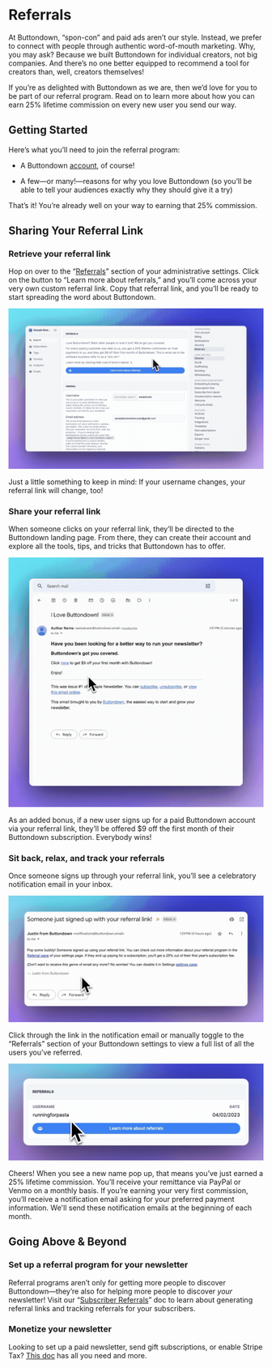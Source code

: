 ﻿# Referrals

At Buttondown, “spon-con” and paid ads aren’t our style. Instead, we prefer to connect with people through authentic word-of-mouth marketing. Why, you may ask? Because we built Buttondown for individual creators, not big companies. And there’s no one better equipped to recommend a tool for creators than, well, creators themselves!

If you’re as delighted with Buttondown as we are, then we’d love for you to be part of our referral program. Read on to learn more about how you can earn 25% lifetime commission on every new user you send our way.


## Getting Started

Here’s what you’ll need to join the referral program:

-   A Buttondown [account](https://buttondown.email/register), of course!
    
-   A few—or many!—reasons for why you love Buttondown (so you’ll be able to tell your audiences exactly why they should give it a try)

That’s it! You’re already well on your way to earning that 25% commission.


## Sharing Your Referral Link

### Retrieve your referral link

Hop on over to the “[Referrals](https://buttondown.email/settings#referrals)” section of your administrative settings. Click on the button to “Learn more about referrals,” and you’ll come across your very own custom referral link. Copy that referral link, and you’ll be ready to start spreading the word about Buttondown.

![Custom referral link](https://github.com/madelinezday/buttondown/blob/main/images/settings/referrals:custom-referral-link.gif?raw=true)

Just a little something to keep in mind: If your username changes, your referral link will change, too!


### Share your referral link

When someone clicks on your referral link, they’ll be directed to the Buttondown landing page. From there, they can create their account and explore all the tools, tips, and tricks that Buttondown has to offer.

![Audience view after clicking subscriber link](https://github.com/madelinezday/buttondown/blob/main/images/emails/referrals:subscriber-view.gif?raw=true)

As an added bonus, if a new user signs up for a paid Buttondown account via your referral link, they’ll be offered $9 off the first month of their Buttondown subscription. Everybody wins!


### Sit back, relax, and track your referrals

Once someone signs up through your referral link, you’ll see a celebratory notification email in your inbox.

![Notification email for new referral](https://github.com/madelinezday/buttondown/blob/main/images/emails/referrals:notification-email.gif?raw=true)

Click through the link in the notification email or manually toggle to the “Referrals” section of your Buttondown settings to view a full list of all the users you’ve referred.

![Referrals section in Buttondown settings](https://github.com/madelinezday/buttondown/blob/main/images/settings/referrals:referrals-section.gif?raw=true)

Cheers! When you see a new name pop up, that means you’ve just earned a 25% lifetime commission. You’ll receive your remittance via PayPal or Venmo on a monthly basis. If you’re earning your very first commission, you’ll receive a notification email asking for your preferred payment information. We'll send these notification emails at the beginning of each month.


## Going Above & Beyond

### Set up a referral program for your newsletter

Referral programs aren’t only for getting more people to discover Buttondown—they’re also for helping more people to discover *your* newsletter! Visit our “[Subscriber Referrals](https://docs.buttondown.email/advanced-features/subscriber-referrals)” doc to learn about generating referral links and tracking referrals for your subscribers.


### Monetize your newsletter

Looking to set up a paid newsletter, send gift subscriptions, or enable Stripe Tax? [This doc](https://docs.buttondown.email/advanced-features/monetizing-your-newsletter) has all you need and more.
